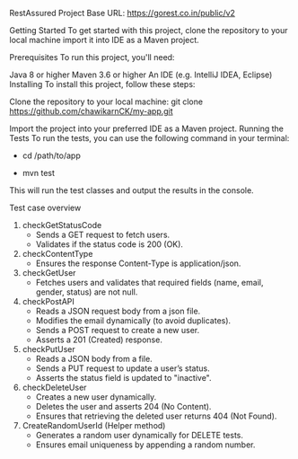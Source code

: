 RestAssured Project
Base URL:
https://gorest.co.in/public/v2


Getting Started
To get started with this project, clone the repository to your local machine 
import it into IDE  as a Maven project.

Prerequisites
To run this project, you'll need:

Java 8 or higher
Maven 3.6 or higher
An IDE (e.g. IntelliJ IDEA, Eclipse)
Installing
To install this project, follow these steps:

Clone the repository to your local machine:
git clone https://github.com/chawikarnCK/my-app.git

Import the project into your preferred IDE as a Maven project.
Running the Tests
To run the tests, you can use the following command in your terminal:

- cd /path/to/app

- mvn test

This will run the test classes and output the results in the console.


Test case overview
1. checkGetStatusCode
    * Sends a GET request to fetch users.
    * Validates if the status code is 200 (OK).
2. checkContentType
    * Ensures the response Content-Type is application/json.
3. checkGetUser
    * Fetches users and validates that required fields (name, email, gender, status) are not null.
4. checkPostAPI
    * Reads a JSON request body from a json file.
    * Modifies the email dynamically (to avoid duplicates).
    * Sends a POST request to create a new user.
    * Asserts a 201 (Created) response.
5. checkPutUser
    * Reads a JSON body from a file.
    * Sends a PUT request to update a user’s status.
    * Asserts the status field is updated to "inactive".
6. checkDeleteUser
    * Creates a new user dynamically.
    * Deletes the user and asserts 204 (No Content).
    * Ensures that retrieving the deleted user returns 404 (Not Found).
7. CreateRandomUserId (Helper method)
    * Generates a random user dynamically for DELETE tests.
    * Ensures email uniqueness by appending a random number.

